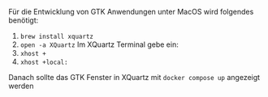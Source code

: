 Für die Entwicklung von GTK Anwendungen unter MacOS wird folgendes benötigt:

1. `brew install xquartz`
2. `open -a XQuartz`
Im XQuartz Terminal gebe ein:
3. `xhost +`
4. `xhost +local:`

Danach sollte das GTK Fenster in XQuartz mit `docker compose up` angezeigt werden
